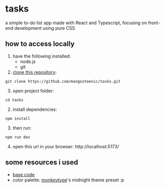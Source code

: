 # tasks
a simple to-do list app made with React and Typescript, focusing on front-end development using pure CSS

## how to access locally
1. have the following installed:
   - node.js
   - git
2. [clone this repository](https://docs.github.com/en/repositories/creating-and-managing-repositories/cloning-a-repository):
```
git clone https://github.com/mangosteenic/tasks.git
```
3. open project folder:
```
cd tasks
```
2. install dependencies:
```
npm install
```
3. then run:
```
npm run dev
```
4. open this url in your browser: http://localhost:5173/

## some resources i used
- [base code](https://dev.to/w3tsa/an-introduction-to-typescript-building-a-simple-todo-app-with-react-1m2d)
- color palette: [monkeytype](https://monkeytype.com/)'s midnight theme preset :p
